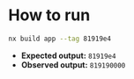 # How to run

```bash
nx build app --tag 81919e4
```

- **Expected output:** `81919e4`
- **Observed output:** `819190000`

